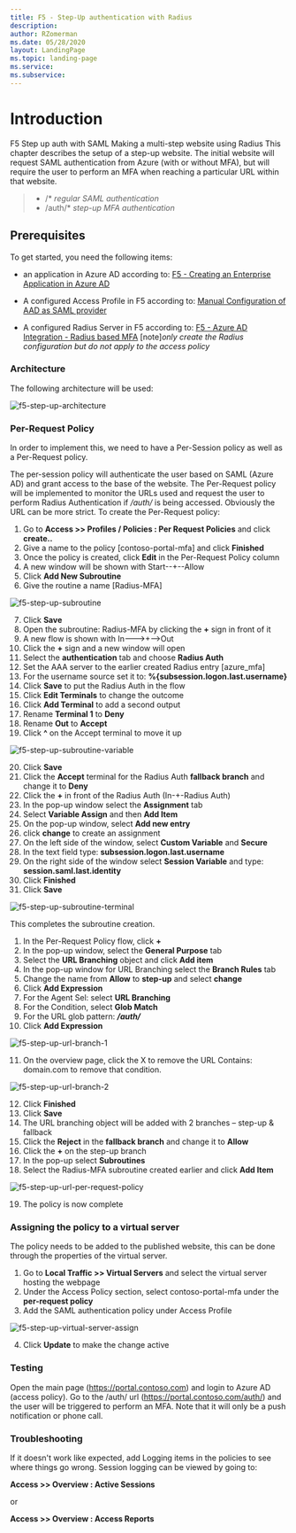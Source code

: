 ```yaml
---
title: F5 - Step-Up authentication with Radius
description: 
author: RZomerman
ms.date: 05/28/2020
layout: LandingPage
ms.topic: landing-page
ms.service: 
ms.subservice:
---
```


# Introduction

F5 Step up auth with SAML
Making a multi-step website using Radius
This chapter describes the setup of a step-up website. The initial website will request SAML authentication from Azure (with or without MFA), but will require the user to perform an MFA when reaching a particular URL within that website.

> - /* _regular SAML authentication_
> - /auth/* _step-up MFA authentication_

## Prerequisites

To get started, you need the following items:
- an application in Azure AD according to: [F5 - Creating an Enterprise Application in Azure AD](f5-aad.md)

- A configured Access Profile in F5 according to:
    [Manual Configuration of AAD as SAML provider](f5-aad-saml-manual.md)

- A configured Radius Server in F5 according to:
    [F5 - Azure AD Integration - Radius based MFA](f5-radius-nps.md) [note]_only create the Radius configuration but do not apply to the access policy_

### Architecture

The following architecture will be used:

![f5-step-up-architecture](./images/f5-step-up-architecture.png)

### Per-Request Policy

In order to implement this, we need to have a Per-Session policy as well as a Per-Request policy.

The per-session policy will authenticate the user based on SAML (Azure AD) and grant access to the base of the website. The Per-Request policy will be implemented to monitor the URLs used and request the user to perform Radius Authentication if */auth/* is being accessed. Obviously the URL can be more strict.
To create the Per-Request policy:

1. Go to **Access >> Profiles / Policies : Per Request Policies** and click **create..**
2. Give a name to the policy [contoso-portal-mfa] and click **Finished**
3. Once the policy is created, click **Edit** in the Per-Request Policy column
4. A new window will be shown with Start--+--Allow
5. Click **Add New Subroutine**
6. Give the routine a name [Radius-MFA]

![f5-step-up-subroutine](./images/f5-radius-step-up-subroutine.png)

7. Click **Save**
1. Open the subroutine: Radius-MFA by clicking the **+** sign in front of it
1. A new flow is shown with In--->+-->Out
1. Click the **+** sign and a new window will open
1. Select the **authentication** tab and choose **Radius Auth**
1. Set the AAA server to the earlier created Radius entry [azure_mfa]
1. For the username source set it to: **%{subsession.logon.last.username}**
1. Click **Save** to put the Radius Auth in the flow
1. Click **Edit Terminals** to change the outcome
1. Click **Add Terminal** to add a second output
1. Rename **Terminal 1** to **Deny**
1. Rename **Out** to **Accept**
1. Click **^** on the Accept terminal to move it up

![f5-step-up-subroutine-variable](./images/f5-step-up-subroutine-variable.png)

20. Click **Save**
1. Click the **Accept** terminal for the Radius Auth **fallback branch** and change it to **Deny**
1. Click the **+** in front of the Radius Auth (In-+-Radius Auth)
1. In the pop-up window select the **Assignment** tab
1. Select **Variable Assign** and then **Add Item**
1. On the pop-up window, select **Add new entry**
1. click **change** to create an assignment
1. On the left side of the window, select **Custom Variable** and **Secure**
1. In the text field type: **subsession.logon.last.username**
1. On the right side of the window select **Session Variable** and type: **session.saml.last.identity**
1. Click **Finished**
1. Click **Save**

![f5-step-up-subroutine-terminal](./images/f5-step-up-subroutine-terminal.png)

This completes the subroutine creation.

1. In the Per-Request Policy flow, click **+**
1. In the pop-up window, select the **General Purpose** tab
1. Select the **URL Branching** object and click **Add item**
1. In the pop-up window for URL Branching select the **Branch Rules** tab
1. Change the name from **Allow** to **step-up** and select **change**
1. Click **Add Expression**
1. For the Agent Sel: select **URL Branching**
1. For the Condition, select **Glob Match**
1. For the URL glob pattern: ***/auth/***
1. Click **Add Expression**

![f5-step-up-url-branch-1](./images/f5-step-up-url-branch-1.png)

11.	On the overview page, click the X to remove the URL Contains: domain.com to remove that condition.

![f5-step-up-url-branch-2](./images/f5-step-up-url-branch-2.png)

12. Click **Finished**
1. Click **Save**
1. The URL branching object will be added with 2 branches – step-up & fallback
1. Click the **Reject** in the **fallback branch** and change it to **Allow**
1. Click the **+** on the step-up branch
1. In the pop-up select **Subroutines**
1. Select the Radius-MFA subroutine created earlier and click **Add Item**

![f5-step-up-url-per-request-policy](./images/f5-step-up-url-per-request-policy.png)

19.	The policy is now complete

### Assigning the policy to a virtual server

The policy needs to be added to the published website, this can be done through the properties of the virtual server.

1. Go to **Local Traffic >> Virtual Servers** and select the virtual server hosting the webpage
1. Under the Access Policy section, select contoso-portal-mfa under the **per-request policy**
1. Add the SAML authentication policy under Access Profile

![f5-step-up-virtual-server-assign](./images/f5-step-up-virtual-server-assign.png)

4.	Click **Update** to make the change active

### Testing

Open the main page (https://portal.contoso.com) and login to Azure AD (access policy). Go to the /auth/ url (https://portal.contoso.com/auth/) and the user will be triggered to perform an MFA. Note that it will only be a push notification or phone call.

### Troubleshooting

If it doesn't work like expected, add Logging items in the policies to see where things go wrong. Session logging can be viewed by going to:

**Access >> Overview : Active Sessions**

or

**Access >> Overview : Access Reports**
